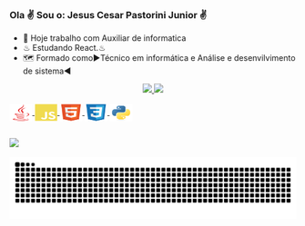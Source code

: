 ### Ola ✌ Sou o: Jesus Cesar Pastorini Junior ✌

- 🔭 Hoje trabalho com Auxiliar de informatica
- ♨ Estudando React.♨
- 🗺 Formado como▶Técnico em informática e Análise e desenvilvimento de sistema◀
<div align="center">
  <a href="https://github.com/JesusMain">
  <img width="42%" src="https://github-readme-stats.vercel.app/api?username=JesusMain&show_icons=true&theme=tokyonight&include_all_commits=true&count_private=true"/>
  <img width="50%" src="https://github-readme-stats.vercel.app/api/top-langs/?username=JesusMain&layout=compact&langs_count=7&theme=tokyonight"/>
</div>
<div style="display: inline_block"><br>
  <img align="center" alt="Rafa-Java" height="30" width="40" src="https://raw.githubusercontent.com/devicons/devicon/master/icons/java/java-plain.svg">
  <img align="center" alt="Rafa-Js" height="30" width="40" src="https://raw.githubusercontent.com/devicons/devicon/master/icons/javascript/javascript-plain.svg">
  <img align="center" alt="Rafa-HTML" height="30" width="40" src="https://raw.githubusercontent.com/devicons/devicon/master/icons/html5/html5-original.svg">
  <img align="center" alt="Rafa-CSS" height="30" width="40" src="https://raw.githubusercontent.com/devicons/devicon/master/icons/css3/css3-original.svg">
  <img align="center" alt="Rafa-Python" height="30" width="40" src="https://raw.githubusercontent.com/devicons/devicon/master/icons/python/python-original.svg">
</div>
  
  ##
 
<div> 
  <a href="https://www.linkedin.com/in/jesus-pastorini-75371286" target="_blank"><img src="https://img.shields.io/badge/-LinkedIn-%230077B5?style=for-the-badge&logo=linkedin&logoColor=white" target="_blank"></a> 
 
  ![Snake animation](https://github.com/JesusMain/JesusMain/blob/output/github-contribution-grid-snake.svg)
 
</div>
